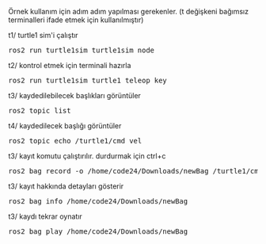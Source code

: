 Örnek kullanım için adım adım yapılması gerekenler. (t değişkeni bağımsız terminalleri ifade etmek için kullanılmıştır)

t1/ turtle1 sim'i çalıştır<br>
<pre>
ros2 run turtle1sim turtle1sim_node
</pre>

t2/ kontrol etmek için terminali hazırla<br>
<pre>
ros2 run turtle1sim turtle1_teleop_key
</pre>

t3/ kaydedilebilecek başlıkları görüntüler<br>
<pre>
ros2 topic list
</pre>

t4/ kaydedilecek başlığı görüntüler<br>
<pre>
ros2 topic echo /turtle1/cmd_vel
</pre> 

t3/ kayıt komutu çalıştırılır. durdurmak için ctrl+c<br>
<pre>
ros2 bag record -o /home/code24/Downloads/newBag /turtle1/cmd_vel
</pre>

t3/ kayıt hakkında detayları gösterir<br>
<pre>
ros2 bag info /home/code24/Downloads/newBag 
</pre>

t3/ kaydı tekrar oynatır<br>
<pre>
ros2 bag play /home/code24/Downloads/newBag 
</pre>